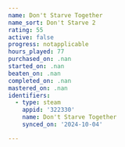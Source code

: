 ```yaml
---
name: Don't Starve Together
name_sort: Don't Starve 2
rating: 55
active: false
progress: notapplicable
hours_played: 77
purchased_on: .nan
started_on: .nan
beaten_on: .nan
completed_on: .nan
mastered_on: .nan
identifiers:
  - type: steam
    appid: '322330'
    name: Don't Starve Together
    synced_on: '2024-10-04'

---
```

